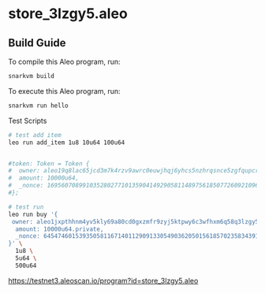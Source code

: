 # store_3lzgy5.aleo

## Build Guide

To compile this Aleo program, run:

```bash
snarkvm build
```

To execute this Aleo program, run:

```bash
snarkvm run hello
```

Test Scripts

```bash
# test add item
leo run add_item 1u8 10u64 100u64


#token: Token = Token {
#  owner: aleo19q8lac65jcd3m7k4rzv9awrc0euwjhqj6yhcs5nzhrqsnce5zgfqupcr3w,\
#  amount: 10000u64,
#  _nonce: 1695607089910352802771013590414929058114897561850772609210967897257482934055group -> not required
#};

# test run
leo run buy '{
 owner: aleo1jxpthhnm4yv5kly69a80cd0gxzmfr9zyj5ktpwy6c3wfhxm6q58q3lzgy5.private,
  amount: 10000u64.private,
  _nonce: 6454746015393505811671401129091330549036205015618570235834391641324347085342group.public
}' \
  1u8 \
  5u64 \
  500u64

```

https://testnet3.aleoscan.io/program?id=store_3lzgy5.aleo
